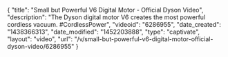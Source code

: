 {
    "title": "Small but Powerful V6 Digital Motor - Official Dyson Video",
    "description": "The Dyson digital motor V6 creates the most powerful cordless vacuum. #CordlessPower",
    "videoid": "6286955",
    "date_created": "1438366313",
    "date_modified": "1452203888",
    "type": "captivate",
    "layout": "video",
    "url": "\/v\/small-but-powerful-v6-digital-motor-official-dyson-video\/6286955"
}